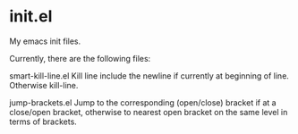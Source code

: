 init.el
=======

My emacs init files.


Currently, there are the following files:


smart-kill-line.el
Kill line include the newline if currently at beginning of line. Otherwise kill-line.

jump-brackets.el
Jump to the corresponding (open/close) bracket if at a close/open bracket,
   otherwise to nearest open bracket on the same level in terms of brackets.
